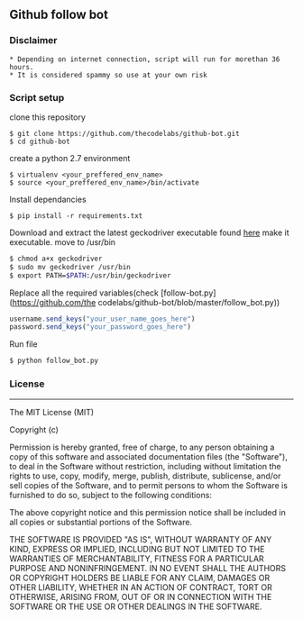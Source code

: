 ## Github follow bot

### Disclaimer

	* Depending on internet connection, script will run for morethan 36 hours.
	* It is considered spammy so use at your own risk

### Script setup

clone this repository

	$ git clone https://github.com/thecodelabs/github-bot.git
	$ cd github-bot

create a python 2.7 environment

	$ virtualenv <your_preffered_env_name>
	$ source <your_preffered_env_name>/bin/activate

Install dependancies

	$ pip install -r requirements.txt

Download and extract the latest geckodriver executable found [here](https://github.com/mozilla/geckodriver/releases)
make it executable.
move to /usr/bin

```bash
$ chmod a+x geckodriver
$ sudo mv geckodriver /usr/bin
$ export PATH=$PATH:/usr/bin/geckodriver
```

Replace all the required variables(check [follow-bot.py](https://github.com/the codelabs/github-bot/blob/master/follow_bot.py))

```js
username.send_keys("your_user_name_goes_here")
password.send_keys("your_password_goes_here")
```

Run file
```bash
$ python follow_bot.py
```

### License
---
The MIT License (MIT)

Copyright (c)

Permission is hereby granted, free of charge, to any person obtaining a copy of this software and associated documentation files (the "Software"), to deal in the Software without restriction, including without limitation the rights to use, copy, modify, merge, publish, distribute, sublicense, and/or sell copies of the Software, and to permit persons to whom the Software is furnished to do so, subject to the following conditions:

The above copyright notice and this permission notice shall be included in all copies or substantial portions of the Software.

THE SOFTWARE IS PROVIDED "AS IS", WITHOUT WARRANTY OF ANY KIND, EXPRESS OR IMPLIED, INCLUDING BUT NOT LIMITED TO THE WARRANTIES OF MERCHANTABILITY, FITNESS FOR A PARTICULAR PURPOSE AND NONINFRINGEMENT. IN NO EVENT SHALL THE AUTHORS OR COPYRIGHT HOLDERS BE LIABLE FOR ANY CLAIM, DAMAGES OR OTHER LIABILITY, WHETHER IN AN ACTION OF CONTRACT, TORT OR OTHERWISE, ARISING FROM, OUT OF OR IN CONNECTION WITH THE SOFTWARE OR THE USE OR OTHER DEALINGS IN THE SOFTWARE.
